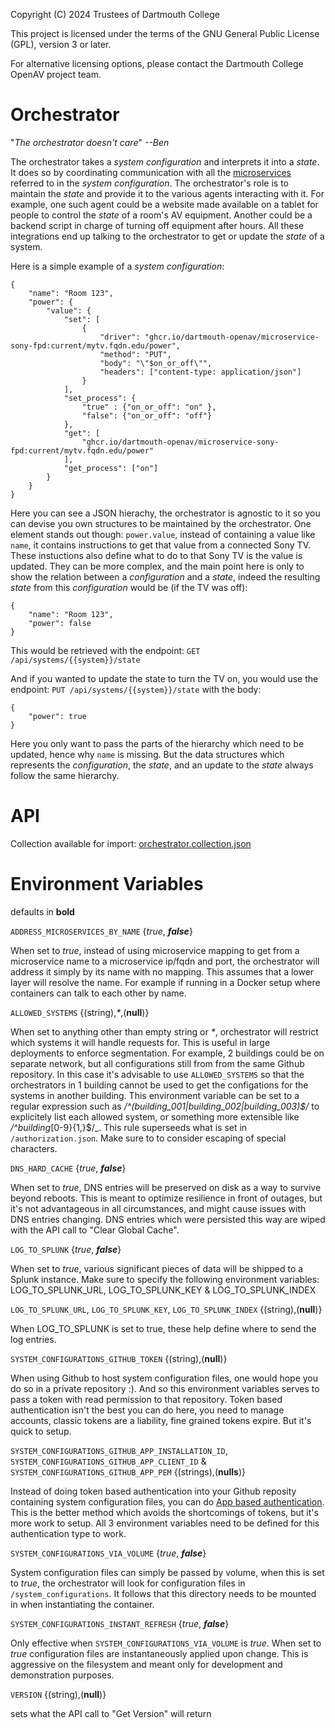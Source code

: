Copyright (C) 2024 Trustees of Dartmouth College

This project is licensed under the terms of the GNU General Public License (GPL), version 3 or later.

For alternative licensing options, please contact the Dartmouth College OpenAV project team.


# Orchestrator

"_The orchestrator doesn't care_" _--Ben_

The orchestrator takes a *system configuration* and interprets it into a *state*. It does so by coordinating communication with all the [microservices](https://github.com/orgs/Dartmouth-OpenAV/repositories?q=microservice) referred to in the *system configuration*. The orchestrator's role is to maintain the *state* and provide it to the various agents interacting with it. For example, one such agent could be a website made available on a tablet for people to control the *state* of a room's AV equipment. Another could be a backend script in charge of turning off equipment after hours. All these integrations end up talking to the orchestrator to get or update the *state* of a system.

Here is a simple example of a *system configuration*:

```
{
    "name": "Room 123",
    "power": {
        "value": {
            "set": [
                {
                    "driver": "ghcr.io/dartmouth-openav/microservice-sony-fpd:current/mytv.fqdn.edu/power",
                    "method": "PUT",
                    "body": "\"$on_or_off\"",
                    "headers": ["content-type: application/json"]
                }
            ],
            "set_process": {
                "true" : {"on_or_off": "on" },
                "false": {"on_or_off": "off"}
            },
            "get": [
                "ghcr.io/dartmouth-openav/microservice-sony-fpd:current/mytv.fqdn.edu/power"
            ],
            "get_process": ["on"]
        }
    }
}
```

Here you can see a JSON hierachy, the orchestrator is agnostic to it so you can devise you own structures to be maintained by the orchestrator. One element stands out though: `power.value`, instead of containing a value like `name`, it contains instructions to get that value from a connected Sony TV. These instuctions also define what to do to that Sony TV is the value is updated. They can be more complex, and the main point here is only to show the relation between a *configuration* and a *state*, indeed the resulting *state* from this *configuration* would be (if the TV was off):

```
{
    "name": "Room 123",
    "power": false
}
```

This would be retrieved with the endpoint: `GET /api/systems/{{system}}/state`

And if you wanted to update the state to turn the TV on, you would use the endpoint: `PUT /api/systems/{{system}}/state` with the body:


```
{
    "power": true
}
```

Here you only want to pass the parts of the hierarchy which need to be updated, hence why `name` is missing. But the data structures which represents the *configuration*, the *state*, and an update to the *state* always follow the same hierarchy.


# API

Collection available for import: [orchestrator.collection.json](https://github.com/Dartmouth-OpenAV/orchestrator/blob/main/orchestrator.collection.json)


# Environment Variables
defaults in **bold**

`ADDRESS_MICROSERVICES_BY_NAME` {_true_, **_false_**}

When set to _true_, instead of using microservice mapping to get from a microservice name to a microservice ip/fqdn and port, the orchestrator will address it simply by its name with no mapping. This assumes that a lower layer will resolve the name. For example if running in a Docker setup where containers can talk to each other by name.

`ALLOWED_SYSTEMS` {(string),_*_,(**null**)}

When set to anything other than empty string or _*_, orchestrator will restrict which systems it will handle requests for. This is useful in large deployments to enforce segmentation. For example, 2 buildings could be on separate network, but all configurations still from from the same Github repository. In this case it's advisable to use `ALLOWED_SYSTEMS` so that the orchestrators in 1 building cannot be used to get the configations for the systems in another building. This environment variable can be set to a regular expression such as _/^(building_001|building_002|building_003)$/_ to explicitely list each allowed system, or something more extensible like _/^building_[0-9}{1,}$/_. This rule superseeds what is set in `/authorization.json`. Make sure to to consider escaping of special characters.

`DNS_HARD_CACHE` {_true_, **_false_**}

When set to _true_, DNS entries will be preserved on disk as a way to survive beyond reboots. This is meant to optimize resilience in front of outages, but it's not advantageous in all circumstances, and might cause issues with DNS entries changing. DNS entries which were persisted this way are wiped with the API call to "Clear Global Cache".

`LOG_TO_SPLUNK` {_true_, **_false_**}

When set to _true_, various significant pieces of data will be shipped to a Splunk instance. Make sure to specify the following environment variables: LOG_TO_SPLUNK_URL, LOG_TO_SPLUNK_KEY & LOG_TO_SPLUNK_INDEX

`LOG_TO_SPLUNK_URL`, `LOG_TO_SPLUNK_KEY`, `LOG_TO_SPLUNK_INDEX` {(string),(**null**)}

When LOG_TO_SPLUNK is set to true, these help define where to send the log entries.

`SYSTEM_CONFIGURATIONS_GITHUB_TOKEN` {(string),(**null**)}

When using Github to host system configuration files, one would hope you do so in a private repository :). And so this environment variables serves to pass a token with read permission to that repository. Token based authentication isn't the best you can do here, you need to manage accounts, classic tokens are a liability, fine grained tokens expire. But it's quick to setup.

`SYSTEM_CONFIGURATIONS_GITHUB_APP_INSTALLATION_ID`, `SYSTEM_CONFIGURATIONS_GITHUB_APP_CLIENT_ID` & `SYSTEM_CONFIGURATIONS_GITHUB_APP_PEM` {(strings),(**nulls**)}

Instead of doing token based authentication into your Github reposity containing system configuration files, you can do [App based authentication](https://docs.github.com/en/apps/creating-github-apps/authenticating-with-a-github-app/about-authentication-with-a-github-app). This is the better method which avoids the shortcomings of tokens, but it's more work to setup. All 3 environment variables need to be defined for this authentication type to work.

`SYSTEM_CONFIGURATIONS_VIA_VOLUME` {_true_, **_false_**}

System configuration files can simply be passed by volume, when this is set to _true_, the orchestrator will look for configuration files in `/system_configurations`. It follows that this directory needs to be mounted in when instantiating the container.

`SYSTEM_CONFIGURATIONS_INSTANT_REFRESH` {_true_, **_false_**}

Only effective when `SYSTEM_CONFIGURATIONS_VIA_VOLUME` is _true_. When set to _true_ configuration files are instantaneously applied upon change. This is aggressive on the filesystem and meant only for development and demonstration purposes.

`VERSION` {(string),(**null**)}

sets what the API call to "Get Version" will return
